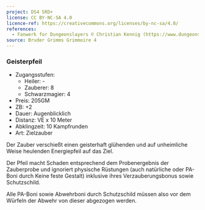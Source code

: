 ```yaml
---
project: DS4 SRD+
license: CC BY-NC-SA 4.0
licence-ref: https://creativecommons.org/licenses/by-nc-sa/4.0/
references: 
  - Fanwerk for Dungeonslayers © Christian Kennig (https://www.dungeonslayers.net/)
source: Bruder Grimms Grimmoire 4
---
```


### Geisterpfeil

- Zugangsstufen:
  - Heiler: -
  - Zauberer: 8
  - Schwarzmagier: 4
- Preis: 205GM
- ZB: +2
- Dauer: Augenblicklich
- Distanz: VE x 10 Meter
- Abklingzeit: 10 Kampfrunden
- Art: Zielzauber

Der Zauber verschießt einen geisterhaft glühenden und auf unheimliche Weise heulenden Energiepfeil auf das Ziel.

Der Pfeil macht Schaden entsprechend dem Probenergebnis der Zauberprobe und ignoriert physische Rüstungen (auch natürliche oder PA-Boni durch Keine feste Gestalt) inklusive ihres Verzauberungsbonus sowie Schutzschild.

Alle PA-Boni sowie Abwehrboni durch Schutzschild müssen also vor dem Würfeln der Abwehr von dieser abgezogen werden.

